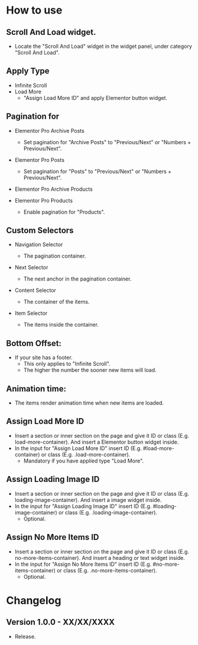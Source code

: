 # How to use

## Scroll And Load widget.
- Locate the "Scroll And Load" widget in the widget panel, under category "Scroll And Load".

## Apply Type 
- Infinite Scroll
- Load More
  * "Assign Load More ID" and apply Elementor button widget.
  
## Pagination for
- Elementor Pro Archive Posts
  * Set pagination for "Archive Posts" to "Previous/Next" or "Numbers + Previous/Next".
  
- Elementor Pro Posts
  * Set pagination for "Posts" to "Previous/Next" or "Numbers + Previous/Next".
  
- Elementor Pro Archive Products
  
- Elementor Pro Products
  * Enable pagination for "Products".
	
## Custom Selectors
- Navigation Selector
  * The pagination container.
  
- Next Selector
  * The next anchor in the pagination container.
  
- Content Selector
  * The container of the items.
  
- Item Selector
  * The items inside the container.
     
## Bottom Offset:
- If your site has a footer. 
  * This only applies to "Infinite Scroll".
  * The higher the number the sooner new items will load.
   
## Animation time:
- The items render animation time when new items are loaded.
   
## Assign Load More ID
- Insert a section or inner section on the page and give it ID or class (E.g. load-more-container). And insert a Elementor button widget inside.
- In the input for "Assign Load More ID" insert ID (E.g. #load-more-container) or class (E.g. .load-more-container).
   * Mandatory if you have applied type "Load More".
   
## Assign Loading Image ID
- Insert a section or inner section on the page and give it ID or class (E.g. loading-image-container). And insert a image widget inside.
- In the input for "Assign Loading Image ID" insert ID (E.g. #loading-image-container) or class (E.g. .loading-image-container).
   * Optional.
   
## Assign No More Items ID
- Insert a section or inner section on the page and give it ID or class (E.g. no-more-items-container). And insert a heading or text widget inside.
- In the input for "Assign No More Items ID" insert ID (E.g. #no-more-items-container) or class (E.g. .no-more-items-container).
   * Optional.

# Changelog

## Version 1.0.0 - XX/XX/XXXX 
- Release.
